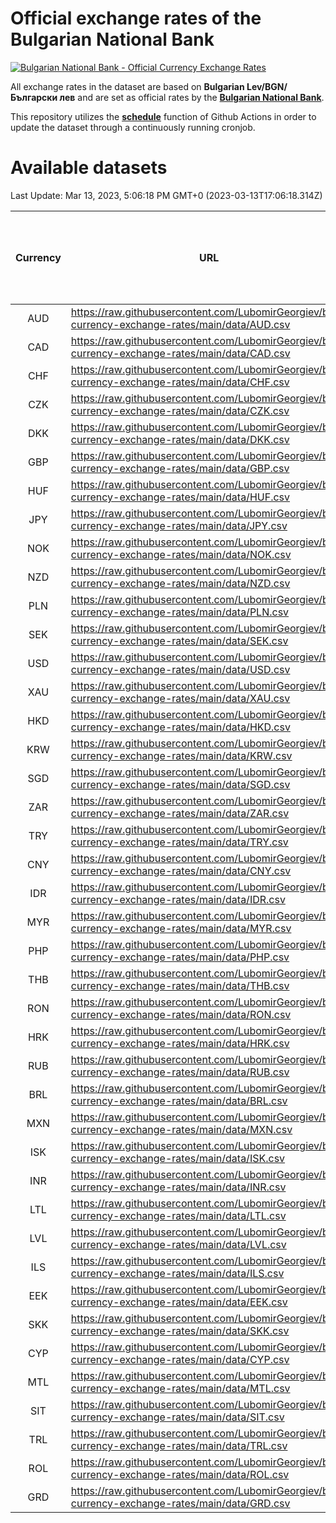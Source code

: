 # Official exchange rates of the Bulgarian National Bank

[![Bulgarian National Bank - Official Currency Exchange Rates](https://github.com/LubomirGeorgiev/bnb-currency-exchange-rates/actions/workflows/update-rates.yml/badge.svg?branch=main)](https://github.com/LubomirGeorgiev/bnb-currency-exchange-rates/actions/workflows/update-rates.yml)

All exchange rates in the dataset are based on **Bulgarian Lev/BGN/Български лев** and are set as official rates by the [**Bulgarian National Bank**](https://www.bnb.bg/Statistics/StExternalSector/StExchangeRates/StERForeignCurrencies/index.htm?toLang=_EN).

This repository utilizes the [**schedule**](https://docs.github.com/en/actions/reference/events-that-trigger-workflows) function of Github Actions in order to update the dataset through a continuously running cronjob.

# Available datasets

<!-- START LINKS (DO NOT EVER FU*ING DELETE THIS COMMENT FOR THE LOVE OF YOUR LIFE!!! IF YOU ARE CURIOS HOW IT WORKS, YOU CAN HAVE A LOOK AT ./src/updateReadme.ts) -->

Last Update: Mar 13, 2023, 5:06:18 PM GMT+0 (2023-03-13T17:06:18.314Z)

| Currency | URL                                                                                             | Number of records | Number of missing days that were filled in |
| :------: | ----------------------------------------------------------------------------------------------- | :---------------: | :----------------------------------------: |
|   AUD    | https://raw.githubusercontent.com/LubomirGeorgiev/bnb-currency-exchange-rates/main/data/AUD.csv |       8559        |                    2645                    |
|   CAD    | https://raw.githubusercontent.com/LubomirGeorgiev/bnb-currency-exchange-rates/main/data/CAD.csv |       8559        |                    2645                    |
|   CHF    | https://raw.githubusercontent.com/LubomirGeorgiev/bnb-currency-exchange-rates/main/data/CHF.csv |       8559        |                    2645                    |
|   CZK    | https://raw.githubusercontent.com/LubomirGeorgiev/bnb-currency-exchange-rates/main/data/CZK.csv |       8559        |                    2645                    |
|   DKK    | https://raw.githubusercontent.com/LubomirGeorgiev/bnb-currency-exchange-rates/main/data/DKK.csv |       8559        |                    2645                    |
|   GBP    | https://raw.githubusercontent.com/LubomirGeorgiev/bnb-currency-exchange-rates/main/data/GBP.csv |       8559        |                    2645                    |
|   HUF    | https://raw.githubusercontent.com/LubomirGeorgiev/bnb-currency-exchange-rates/main/data/HUF.csv |       8559        |                    2645                    |
|   JPY    | https://raw.githubusercontent.com/LubomirGeorgiev/bnb-currency-exchange-rates/main/data/JPY.csv |       8559        |                    2645                    |
|   NOK    | https://raw.githubusercontent.com/LubomirGeorgiev/bnb-currency-exchange-rates/main/data/NOK.csv |       8559        |                    2645                    |
|   NZD    | https://raw.githubusercontent.com/LubomirGeorgiev/bnb-currency-exchange-rates/main/data/NZD.csv |       8559        |                    2645                    |
|   PLN    | https://raw.githubusercontent.com/LubomirGeorgiev/bnb-currency-exchange-rates/main/data/PLN.csv |       8559        |                    2645                    |
|   SEK    | https://raw.githubusercontent.com/LubomirGeorgiev/bnb-currency-exchange-rates/main/data/SEK.csv |       8559        |                    2645                    |
|   USD    | https://raw.githubusercontent.com/LubomirGeorgiev/bnb-currency-exchange-rates/main/data/USD.csv |       8559        |                    2645                    |
|   XAU    | https://raw.githubusercontent.com/LubomirGeorgiev/bnb-currency-exchange-rates/main/data/XAU.csv |       8559        |                    2647                    |
|   HKD    | https://raw.githubusercontent.com/LubomirGeorgiev/bnb-currency-exchange-rates/main/data/HKD.csv |       8259        |                    2556                    |
|   KRW    | https://raw.githubusercontent.com/LubomirGeorgiev/bnb-currency-exchange-rates/main/data/KRW.csv |       8259        |                    2556                    |
|   SGD    | https://raw.githubusercontent.com/LubomirGeorgiev/bnb-currency-exchange-rates/main/data/SGD.csv |       8259        |                    2556                    |
|   ZAR    | https://raw.githubusercontent.com/LubomirGeorgiev/bnb-currency-exchange-rates/main/data/ZAR.csv |       8259        |                    2556                    |
|   TRY    | https://raw.githubusercontent.com/LubomirGeorgiev/bnb-currency-exchange-rates/main/data/TRY.csv |       6741        |                    2086                    |
|   CNY    | https://raw.githubusercontent.com/LubomirGeorgiev/bnb-currency-exchange-rates/main/data/CNY.csv |       6621        |                    2050                    |
|   IDR    | https://raw.githubusercontent.com/LubomirGeorgiev/bnb-currency-exchange-rates/main/data/IDR.csv |       6621        |                    2050                    |
|   MYR    | https://raw.githubusercontent.com/LubomirGeorgiev/bnb-currency-exchange-rates/main/data/MYR.csv |       6621        |                    2050                    |
|   PHP    | https://raw.githubusercontent.com/LubomirGeorgiev/bnb-currency-exchange-rates/main/data/PHP.csv |       6621        |                    2050                    |
|   THB    | https://raw.githubusercontent.com/LubomirGeorgiev/bnb-currency-exchange-rates/main/data/THB.csv |       6621        |                    2050                    |
|   RON    | https://raw.githubusercontent.com/LubomirGeorgiev/bnb-currency-exchange-rates/main/data/RON.csv |       6562        |                    2032                    |
|   HRK    | https://raw.githubusercontent.com/LubomirGeorgiev/bnb-currency-exchange-rates/main/data/HRK.csv |       6548        |                    2026                    |
|   RUB    | https://raw.githubusercontent.com/LubomirGeorgiev/bnb-currency-exchange-rates/main/data/RUB.csv |       6246        |                    1931                    |
|   BRL    | https://raw.githubusercontent.com/LubomirGeorgiev/bnb-currency-exchange-rates/main/data/BRL.csv |       5649        |                    1751                    |
|   MXN    | https://raw.githubusercontent.com/LubomirGeorgiev/bnb-currency-exchange-rates/main/data/MXN.csv |       5649        |                    1751                    |
|   ISK    | https://raw.githubusercontent.com/LubomirGeorgiev/bnb-currency-exchange-rates/main/data/ISK.csv |       5440        |                    1690                    |
|   INR    | https://raw.githubusercontent.com/LubomirGeorgiev/bnb-currency-exchange-rates/main/data/INR.csv |       5282        |                    1637                    |
|   LTL    | https://raw.githubusercontent.com/LubomirGeorgiev/bnb-currency-exchange-rates/main/data/LTL.csv |       5274        |                    1617                    |
|   LVL    | https://raw.githubusercontent.com/LubomirGeorgiev/bnb-currency-exchange-rates/main/data/LVL.csv |       4784        |                    1464                    |
|   ILS    | https://raw.githubusercontent.com/LubomirGeorgiev/bnb-currency-exchange-rates/main/data/ILS.csv |       4556        |                    1416                    |
|   EEK    | https://raw.githubusercontent.com/LubomirGeorgiev/bnb-currency-exchange-rates/main/data/EEK.csv |       4000        |                    1226                    |
|   SKK    | https://raw.githubusercontent.com/LubomirGeorgiev/bnb-currency-exchange-rates/main/data/SKK.csv |       2972        |                    914                     |
|   CYP    | https://raw.githubusercontent.com/LubomirGeorgiev/bnb-currency-exchange-rates/main/data/CYP.csv |       2906        |                    890                     |
|   MTL    | https://raw.githubusercontent.com/LubomirGeorgiev/bnb-currency-exchange-rates/main/data/MTL.csv |       2606        |                    801                     |
|   SIT    | https://raw.githubusercontent.com/LubomirGeorgiev/bnb-currency-exchange-rates/main/data/SIT.csv |       2542        |                    778                     |
|   TRL    | https://raw.githubusercontent.com/LubomirGeorgiev/bnb-currency-exchange-rates/main/data/TRL.csv |       1816        |                    557                     |
|   ROL    | https://raw.githubusercontent.com/LubomirGeorgiev/bnb-currency-exchange-rates/main/data/ROL.csv |       1697        |                    524                     |
|   GRD    | https://raw.githubusercontent.com/LubomirGeorgiev/bnb-currency-exchange-rates/main/data/GRD.csv |        359        |                    107                     |

<!-- END LINKS (DO NOT EVER FU*ING DELETE THIS COMMENT FOR THE LOVE OF YOUR LIFE!!! IF YOU ARE CURIOS HOW IT WORKS, YOU CAN HAVE A LOOK AT ./src/updateReadme.ts) -->
